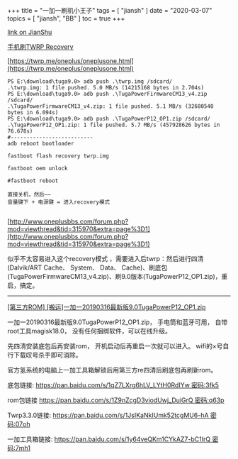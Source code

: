 +++
title = "一加一刷机小王子"
tags = [
    "jiansh"
]
date = "2020-03-07"
topics = [
    "jiansh",
    "BB"
]
toc = true
+++



[link on JianShu](https://www.jianshu.com/p/8d5ac011e907)

[手机刷TWRP Recovery](https://www.jianshu.com/p/d53cc06df76a)

[https://twrp.me/oneplus/oneplusone.html](https://twrp.me/oneplus/oneplusone.html)


```
PS E:\download\tuga9.0> adb push .\twrp.img /sdcard/
.\twrp.img: 1 file pushed. 5.0 MB/s (14215168 bytes in 2.704s)
PS E:\download\tuga9.0> adb push .\TugaPowerFirmwareCM13_v4.zip /sdcard/
.\TugaPowerFirmwareCM13_v4.zip: 1 file pushed. 5.1 MB/s (32680540 bytes in 6.094s)
PS E:\download\tuga9.0> adb push .\TugaPowerP12_OP1.zip /sdcard/
.\TugaPowerP12_OP1.zip: 1 file pushed. 5.7 MB/s (457928626 bytes in 76.678s)
#--------------------------
adb reboot bootloader

fastboot flash recovery twrp.img

fastboot oem unlock

#fastboot reboot 

直接关机，然后——
音量键下 + 电源键 = 进入recovery模式


```
[http://www.oneplusbbs.com/forum.php?mod=viewthread&tid=315970&extra=page%3D1](http://www.oneplusbbs.com/forum.php?mod=viewthread&tid=315970&extra=page%3D1)

似乎不太容易进入这个recovery模式 ，需要进入后twrp：然后进行四清(Dalvik/ART Cache、 System、 Data、 Cache)、刷底包(TugaPowerFirmwareCM13_v4.zip)、刷9.0版本(TugaPowerP12_OP1.zip)，重启，搞定。

---

[[第三方ROM] [搬运]一加一20190316最新版9.0TugaPowerP12_OP1.zip](https://www.oneplusbbs.com/forum.php?mod=viewthread&tid=942394)

一加一20190316最新版9.0TugaPowerP12_OP1.zip，
手电筒和蓝牙可用，
自带root工具magisk18.0，
没有任何捆绑软件，可以在线升级。

先四清安装底包后再安装rom，
开机启动后再重启一次就可以进入。
wifi的×号自行下载叹号杀手即可消除。

官方氢系统的电脑上一加工具箱解锁后用第三方re四清后刷底包再刷新rom。

底包链接:
https://pan.baidu.com/s/1qZ7LXrg6hLV_LYtH0RdIYw 密码:3fk5

rom包链接
https://pan.baidu.com/s/1Z9nZcgD3viodUwj_DuiGrQ 密码:q63p

Twrp3.3.0链接:
https://pan.baidu.com/s/1JsIKaNkIUmk52tcgMU6-hA 密码:07oh

一加工具箱链接:
https://pan.baidu.com/s/1y64veQKm1CYkAZ7-bC1IrQ 密码:7mh1
